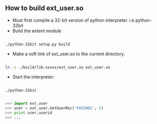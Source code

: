 
How to build ext_user.so
------------------------

* Must first compile a 32-bit version of python interpreter. i.e python-32bit
* Build the extent module

```bash

./python-32bit setup.py build

```

* Make a soft link of ext_user.so to the current directory.

```bash 

ln -s ./build/lib-xxxxx/ext_user.so ext_user.so

```

* Start the interpreter:

```bash

./python-32bit

```

```python

>>> import ext_user
>>> user = ext_user.GetUserRec('PASSWDS', 2)
>>> print user.userid
>>> ...

```


